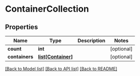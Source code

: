 # ContainerCollection

## Properties
Name | Type | Description | Notes
------------ | ------------- | ------------- | -------------
**count** | **int** |  | [optional] 
**containers** | [**list[Container]**](Container.md) |  | [optional] 

[[Back to Model list]](../README.md#documentation-for-models) [[Back to API list]](../README.md#documentation-for-api-endpoints) [[Back to README]](../README.md)


